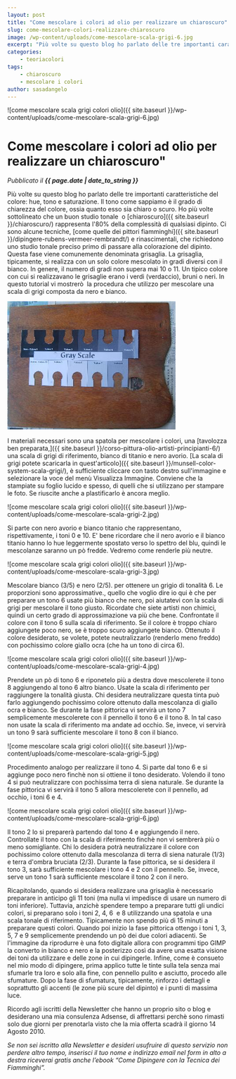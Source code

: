 ```yaml
---
layout: post
title: "Come mescolare i colori ad olio per realizzare un chiaroscuro"
slug: come-mescolare-colori-realizzare-chiaroscuro
image: /wp-content/uploads/come-mescolare-scala-grigi-6.jpg
excerpt: "Più volte su questo blog ho parlato delle tre importanti caratteristiche del colore: hue, tono e saturazione. Il tono come sappiamo è il grado di"
categories:
    - teoriacolori
tags:
    - chiaroscuro
    - mescolare i colori
author: sasadangelo
---
```


![come mescolare scala grigi colori olio]({{ site.baseurl }}/wp-content/uploads/come-mescolare-scala-grigi-6.jpg)

# Come mescolare i colori ad olio per realizzare un chiaroscuro"
_Pubblicato il **{{ page.date | date_to_string }}**_

Più volte su questo blog ho parlato delle tre importanti caratteristiche del colore: hue, tono e saturazione. Il tono come sappiamo è il grado di chiarezza del colore, ossia quanto esso sia chiaro o scuro. Ho più volte sottolineato che un buon studio tonale  o [chiaroscuro]({{ site.baseurl }}/chiaroscuro/) rappresenta l'80% della complessità di qualsiasi dipinto. Ci sono alcune tecniche, [come quelle dei pittori fiamminghi]({{ site.baseurl }}/dipingere-rubens-vermeer-rembrandt/) e rinascimentali, che richiedono uno studio tonale preciso primo di passare alla colorazione del dipinto. Questa fase viene comunemente denominata grisaglia. La grisaglia, tipicamente, si realizza con un solo colore mescolato in gradi diversi con il bianco. In genere, il numero di gradi non supera mai 10 o 11. Un tipico colore con cui si realizzavano le grisaglie erano i verdi (verdaccio), bruni o neri. In questo tutorial vi mostrerò  la procedura che utilizzo per mescolare una scala di grigi composta da nero e bianco.

![come mescolare scala grigi colori olio](/wp-content/uploads/come-mescolare-scala-grigi-1.jpg)

I materiali necessari sono una spatola per mescolare i colori, una [tavolozza ben preparata,]({{ site.baseurl }}/corso-pittura-olio-artisti-principianti-6/) una scala di grigi di riferimento, bianco di titanio e nero avorio. [La scala di grigi potete scaricarla in quest'articolo]({{ site.baseurl }}/munsell-color-system-scala-grigi/), è sufficiente cliccare con tasto destro sull'immagine e selezionare la voce del menù Visualizza Immagine. Conviene che la stampiate su foglio lucido e spesso, di quelli che si utilizzano per stampare le foto. Se riuscite anche a plastificarlo è ancora meglio.

![come mescolare scala grigi colori olio]({{ site.baseurl }}/wp-content/uploads/come-mescolare-scala-grigi-2.jpg)

Si parte con nero avorio e bianco titanio che rappresentano, rispettivamente, i toni 0 e 10. E' bene ricordare che il nero avorio e il bianco titanio hanno lo hue leggermente spostato verso lo spettro del blu, quindi le mescolanze saranno un pò fredde. Vedremo come renderle più neutre.

![come mescolare scala grigi colori olio]({{ site.baseurl }}/wp-content/uploads/come-mescolare-scala-grigi-3.jpg)

Mescolare bianco (3/5) e nero (2/5). per ottenere un grigio di tonalità 6. Le proporzioni sono approssimative., quello che voglio dire io qui è che per preparare un tono 6 usate più bianco che nero, poi aiutatevi con la scala di grigi per mescolare il tono giusto. Ricordate che siete artisti non chimici, quindi un certo grado di approssimazione va più che bene. Confrontate il colore con il tono 6 sulla scala di riferimento. Se il colore è troppo chiaro aggiungete poco nero, se è troppo scuro aggiungete bianco. Ottenuto il colore desiderato, se volete, potete neutralizzarlo (renderlo meno freddo) con pochissimo colore giallo ocra (che ha un tono di circa 6).

![come mescolare scala grigi colori olio]({{ site.baseurl }}/wp-content/uploads/come-mescolare-scala-grigi-4.jpg)

Prendete un pò di tono 6 e riponetelo più a destra dove mescolerete il tono 8 aggiungendo al tono 6 altro bianco. Usate la scala di riferimento per raggiungere la tonalità giusta. Chi desidera neutralizzare questa tinta può farlo aggiungendo pochissimo colore ottenuto dalla mescolanza di giallo ocra e bianco. Se durante la fase pittorica vi servirà un tono 7 semplicemente mescolerete con il pennello il tono 6 e il tono 8. In tal caso non usate la scala di riferimento ma andate ad occhio. Se, invece, vi servirà un tono 9 sarà sufficiente mescolare il tono 8 con il bianco.

![come mescolare scala grigi colori olio]({{ site.baseurl }}/wp-content/uploads/come-mescolare-scala-grigi-5.jpg)

Procedimento analogo per realizzare il tono 4. Si parte dal tono 6 e si aggiunge poco nero finchè non si ottiene il tono desiderato. Volendo il tono 4 si può neutralizzare con pochissima terra di siena naturale. Se durante la fase pittorica vi servirà il tono 5 allora mescolerete con il pennello, ad occhio, i toni 6 e 4.

![come mescolare scala grigi colori olio]({{ site.baseurl }}/wp-content/uploads/come-mescolare-scala-grigi-6.jpg)

Il tono 2 lo si preparerà partendo dal tono 4 e aggiungendo il nero. Controllate il tono con la scala di riferimento finchè non vi sembrerà più o meno somigliante. Chi lo desidera potrà neutralizzare il colore con pochissimo colore ottenuto dalla mescolanza di terra di siena naturale (1/3) e terra d'ombra bruciata (2/3). Durante la fase pittorica, se si desidera il tono 3, sarà sufficiente mescolare i tono 4 e 2 con il pennello. Se, invece, serve un tono 1 sarà sufficiente mescolare il tono 2 con il nero.

Ricapitolando, quando si desidera realizzare una grisaglia è necessario preparare in anticipo gli 11 toni (ma nulla vi impedisce di usare un numero di toni inferiore). Tuttavia, anzichè spendere tempo a preparare tutti gli undici colori, si preparano solo i toni 2, 4, 6  e 8 utilizzando una spatola e una scala tonale di riferimento. Tipicamente non spendo più di 15 minuti a preparare questi colori. Quando poi inizio la fase pittorica ottengo i toni 1, 3, 5, 7 e 9 semplicemente prendendo un pò dei due colori adiacenti. Se l'immagine da riprodurre è una foto digitale allora con programmi tipo GIMP la converto in bianco e nero e la posterizzo così da avere una esatta visione dei toni da utilizzare e delle zone in cui dipingerle. Infine, come è consueto nel mio modo di dipingere, prima applico tutte le tinte sulla tela senza mai sfumarle tra loro e solo alla fine, con pennello pulito e asciutto, procedo alle sfumature. Dopo la fase di sfumatura, tipicamente, rinforzo i dettagli e soprattutto gli accenti (le zone più scure del dipinto) e i punti di massima luce.

Ricordo agli iscritti della Newsletter che hanno un proprio sito o blog e desiderano una mia consulenza Adsense, di affrettarsi perchè sono rimasti solo due giorni per prenotarla visto che la mia offerta scadrà il giorno 14 Agosto 2010.

_Se non sei iscritto alla Newsletter e desideri usufruire di questo servizio non perdere altro tempo, inserisci il tuo nome e indirizzo email nel form in alto a destra riceverai gratis anche l’ebook “Come Dipingere con la Tecnica dei Fiamminghi”._
